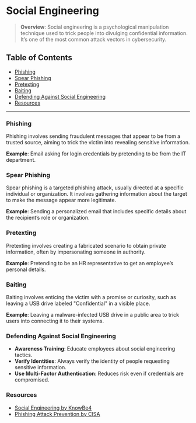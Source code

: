 # Social Engineering

> **Overview**: Social engineering is a psychological manipulation technique used to trick people into divulging confidential information. It’s one of the most common attack vectors in cybersecurity.

## Table of Contents
- [Phishing](#phishing)
- [Spear Phishing](#spear-phishing)
- [Pretexting](#pretexting)
- [Baiting](#baiting)
- [Defending Against Social Engineering](#defending-against-social-engineering)
- [Resources](#resources)

---

### Phishing
Phishing involves sending fraudulent messages that appear to be from a trusted source, aiming to trick the victim into revealing sensitive information.

**Example**: Email asking for login credentials by pretending to be from the IT department.

### Spear Phishing
Spear phishing is a targeted phishing attack, usually directed at a specific individual or organization. It involves gathering information about the target to make the message appear more legitimate.

**Example**: Sending a personalized email that includes specific details about the recipient’s role or organization.

### Pretexting
Pretexting involves creating a fabricated scenario to obtain private information, often by impersonating someone in authority.

**Example**: Pretending to be an HR representative to get an employee’s personal details.

### Baiting
Baiting involves enticing the victim with a promise or curiosity, such as leaving a USB drive labeled "Confidential" in a visible place.

**Example**: Leaving a malware-infected USB drive in a public area to trick users into connecting it to their systems.

### Defending Against Social Engineering
- **Awareness Training**: Educate employees about social engineering tactics.
- **Verify Identities**: Always verify the identity of people requesting sensitive information.
- **Use Multi-Factor Authentication**: Reduces risk even if credentials are compromised.

### Resources
- [Social Engineering by KnowBe4](https://www.knowbe4.com/)
- [Phishing Attack Prevention by CISA](https://www.cisa.gov/)
